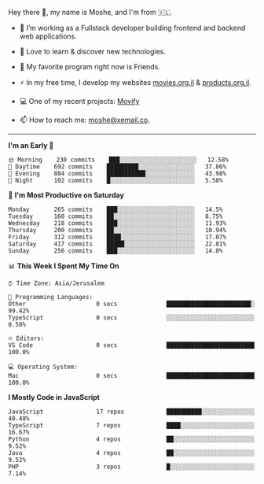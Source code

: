 Hey there 👋, my name is Moshe, and I'm from 🇮🇱.

- :telescope: I’m working as a Fullstack developer building frontend and backend web applications.

- :seedling: Love to learn & discover new technologies.

- 🍿 My favorite program right now is Friends.

- :zap: In my free time, I develop my websites [movies.org.il](https://movies.org.il) & [products.org.il](https://products.org.il).

- 💻 One of my recent projects: [Movify](https://github.com/jewishmoses/movify)

- :mailbox: How to reach me: moshe@xemail.co.

<hr/>

<!--START_SECTION:waka-->
**I'm an Early 🐤** 

```text
🌞 Morning    230 commits    ███░░░░░░░░░░░░░░░░░░░░░░   12.58% 
🌆 Daytime    692 commits    █████████░░░░░░░░░░░░░░░░   37.86% 
🌃 Evening    804 commits    ███████████░░░░░░░░░░░░░░   43.98% 
🌙 Night      102 commits    █░░░░░░░░░░░░░░░░░░░░░░░░   5.58%

```
📅 **I'm Most Productive on Saturday** 

```text
Monday       265 commits    ███░░░░░░░░░░░░░░░░░░░░░░   14.5% 
Tuesday      160 commits    ██░░░░░░░░░░░░░░░░░░░░░░░   8.75% 
Wednesday    218 commits    ███░░░░░░░░░░░░░░░░░░░░░░   11.93% 
Thursday     200 commits    ██░░░░░░░░░░░░░░░░░░░░░░░   10.94% 
Friday       312 commits    ████░░░░░░░░░░░░░░░░░░░░░   17.07% 
Saturday     417 commits    █████░░░░░░░░░░░░░░░░░░░░   22.81% 
Sunday       256 commits    ███░░░░░░░░░░░░░░░░░░░░░░   14.0%

```


📊 **This Week I Spent My Time On** 

```text
⌚︎ Time Zone: Asia/Jerusalem

💬 Programming Languages: 
Other                    0 secs              ████████████████████████░   99.42% 
TypeScript               0 secs              ░░░░░░░░░░░░░░░░░░░░░░░░░   0.58%

🔥 Editors: 
VS Code                  0 secs              █████████████████████████   100.0%

💻 Operating System: 
Mac                      0 secs              █████████████████████████   100.0%

```

**I Mostly Code in JavaScript** 

```text
JavaScript               17 repos            ██████████░░░░░░░░░░░░░░░   40.48% 
TypeScript               7 repos             ████░░░░░░░░░░░░░░░░░░░░░   16.67% 
Python                   4 repos             ██░░░░░░░░░░░░░░░░░░░░░░░   9.52% 
Java                     4 repos             ██░░░░░░░░░░░░░░░░░░░░░░░   9.52% 
PHP                      3 repos             █░░░░░░░░░░░░░░░░░░░░░░░░   7.14%

```



<!--END_SECTION:waka-->
